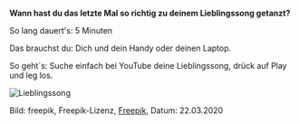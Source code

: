 **Wann hast du das letzte Mal so richtig zu deinem Lieblingssong getanzt?**

So lang dauert's: 5 Minuten

Das brauchst du: Dich und dein Handy oder deinen Laptop.

So geht´s: Suche einfach bei YouTube deine Lieblingssong, drück auf Play und leg los.

![Lieblingssong](https://image.freepik.com/fotos-kostenlos/frau-in-den-kopfhoerern-zu-hause-singen-und-tanzen_1163-4418.jpg)

Bild: freepik, Freepik-Lizenz, [Freepik](https://de.freepik.com/fotos-kostenlos/frau-in-den-kopfhoerern-zu-hause-singen-und-tanzen_3938859.htm#page=1&query=sing%20and%20dance%20&position=4), Datum: 22.03.2020
